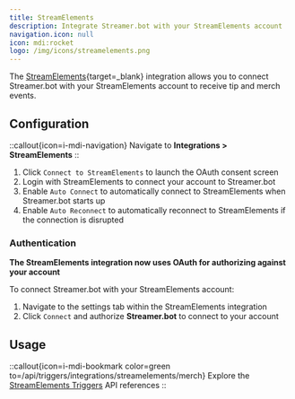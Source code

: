 ```yaml
---
title: StreamElements
description: Integrate Streamer.bot with your StreamElements account
navigation.icon: null
icon: mdi:rocket
logo: /img/icons/streamelements.png
---
```


The [StreamElements](https://streamelements.com/){target=_blank} integration allows you to connect Streamer.bot with your StreamElements account to receive tip and merch events.


## Configuration

::callout{icon=i-mdi-navigation}
Navigate to **Integrations > StreamElements**
::

1. Click `Connect to StreamElements` to launch the OAuth consent screen
2. Login with StreamElements to connect your account to Streamer.bot
2. Enable `Auto Connect` to automatically connect to StreamElements when Streamer.bot starts up
3. Enable `Auto Reconnect` to automatically reconnect to StreamElements if the connection is disrupted

### Authentication
**The StreamElements integration now uses OAuth for authorizing against your account**

To connect Streamer.bot with your StreamElements account:
1. Navigate to the settings tab within the StreamElements integration
2. Click `Connect` and authorize **Streamer.bot** to connect to your account

## Usage
::callout{icon=i-mdi-bookmark color=green to=/api/triggers/integrations/streamelements/merch}
Explore the [StreamElements Triggers](/api/triggers/integrations/streamelements/merch) API references
::